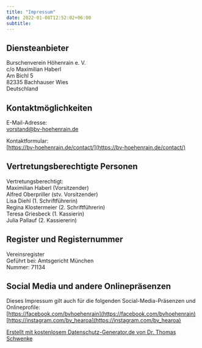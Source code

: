 ```yaml
---
title: "Impressum"
date: 2022-01-08T12:52:02+06:00
subtitle: 
---
```


## Diensteanbieter
Burschenverein Höhenrain e. V.  
c/o Maximilian Haberl  
Am Bichl 5  
82335 Bachhauser Wies  
Deutschland

## Kontaktmöglichkeiten
E-Mail-Adresse:  
[vorstand@bv-hoehenrain.de](mailto:vorstand@bv-hoehenrain.de)

Kontaktformular:  
[https://bv-hoehenrain.de/contact/](https://bv-hoehenrain.de/contact/)

## Vertretungsberechtigte Personen
Vertretungsberechtigt:  
Maximilian Haberl (Vorsitzender)  
Alfred Oberpriller (stv. Vorsitzender)  
Lisa Diehl (1. Schriftführerin)  
Regina Klostermeier (2. Schriftführerin)  
Teresa Griesbeck (1. Kassierin)  
Julia Pallauf (2. Kassiererin) 

## Register und Registernummer
Vereinsregister  
Geführt bei: Amtsgericht München   
Nummer: 71134

## Social Media und andere Onlinepräsenzen
Dieses Impressum gilt auch für die folgenden Social-Media-Präsenzen und Onlineprofile:  
[https://facebook.com/bvhoehenrain](https://facebook.com/bvhoehenrain)   
[https://instagram.com/bv_hearoa](https://instagram.com/bv_hearoa)

[Erstellt mit kostenlosem Datenschutz-Generator.de von Dr. Thomas Schwenke](https://datenschutz-generator.de/?_gl=1*1qyj6xl*_ga*OTkwMzI5MDU2LjE2Njc0ODU3NTg.*_up*MQ..)

